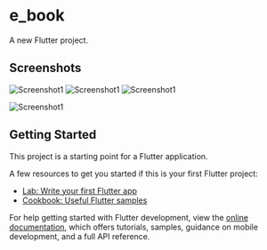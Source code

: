 # e_book

A new Flutter project.

## Screenshots

![Screenshot1](https://github.com/user-attachments/assets/ac151953-662d-4dd7-a969-12fae5477638)
![Screenshot1](https://github.com/user-attachments/assets/627e76d6-67ff-40f6-bf30-3654d1cdd973)
![Screenshot1](https://github.com/user-attachments/assets/de9c3678-e420-4973-b52e-7c4d36ffe623)

![Screenshot1](https://github.com/user-attachments/assets/1620ddd8-3097-471a-8feb-eed14b749bd0)


## Getting Started

This project is a starting point for a Flutter application.

A few resources to get you started if this is your first Flutter project:

- [Lab: Write your first Flutter app](https://docs.flutter.dev/get-started/codelab)
- [Cookbook: Useful Flutter samples](https://docs.flutter.dev/cookbook)

For help getting started with Flutter development, view the
[online documentation](https://docs.flutter.dev/), which offers tutorials,
samples, guidance on mobile development, and a full API reference.
